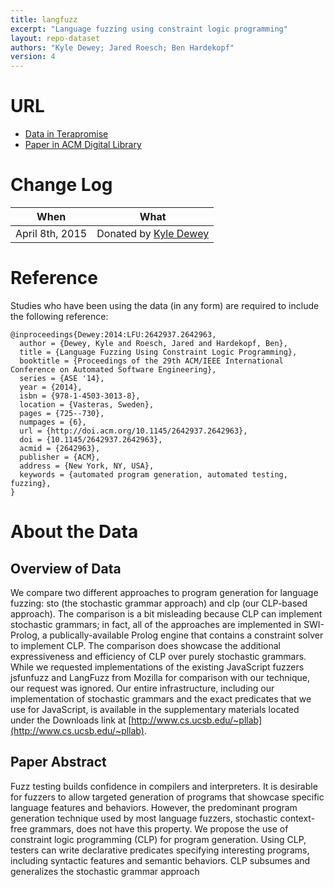 ```yaml
---
title: langfuzz
excerpt: "Language fuzzing using constraint logic programming"
layout: repo-dataset
authors: "Kyle Dewey; Jared Roesch; Ben Hardekopf"
version: 4
---
```


# URL

* [Data in Terapromise](https://terapromise.csc.ncsu.edu:8443/!/#repo/view/head/other/langfuzz)
* [Paper in ACM Digital Library](http://dl.acm.org/citation.cfm?id=2642963)

# Change Log

When | What
---- | ----
April 8th, 2015 | Donated by [Kyle Dewey](/repo/people/data-donors/promise4.html)

# Reference

Studies who have been using the data (in any form) are required to include the following reference:

```
@inproceedings{Dewey:2014:LFU:2642937.2642963,
  author = {Dewey, Kyle and Roesch, Jared and Hardekopf, Ben},
  title = {Language Fuzzing Using Constraint Logic Programming},
  booktitle = {Proceedings of the 29th ACM/IEEE International Conference on Automated Software Engineering},
  series = {ASE '14},
  year = {2014},
  isbn = {978-1-4503-3013-8},
  location = {Vasteras, Sweden},
  pages = {725--730},
  numpages = {6},
  url = {http://doi.acm.org/10.1145/2642937.2642963},
  doi = {10.1145/2642937.2642963},
  acmid = {2642963},
  publisher = {ACM},
  address = {New York, NY, USA},
  keywords = {automated program generation, automated testing, fuzzing},
}
```

# About the Data

## Overview of Data

We compare two different approaches to program generation for language fuzzing: sto (the stochastic grammar approach) and clp (our CLP-based approach). The comparison is a bit misleading because CLP can implement stochastic grammars; in fact, all of the approaches are implemented in SWI-Prolog, a publically-available Prolog engine that contains a constraint solver to implement CLP. The comparison does showcase the additional expressiveness and efficiency of CLP over purely stochastic grammars. While we requested implementations of the existing JavaScript fuzzers jsfunfuzz and LangFuzz from Mozilla for comparison with our technique, our request was ignored. Our entire infrastructure, including our implementation of stochastic grammars and the exact predicates that we use for JavaScript, is available in the supplementary materials located under the Downloads link at [http://www.cs.ucsb.edu/~pllab](http://www.cs.ucsb.edu/~pllab).

## Paper Abstract

Fuzz testing builds confidence in compilers and interpreters. It is desirable for fuzzers to allow targeted generation of programs that showcase specific language features and behaviors. However, the predominant program generation technique used by most language fuzzers, stochastic context-free grammars, does not have this property. We propose the use of constraint logic programming (CLP) for program generation. Using CLP, testers can write declarative predicates specifying interesting programs, including syntactic features and semantic behaviors. CLP subsumes and generalizes the stochastic grammar approach
